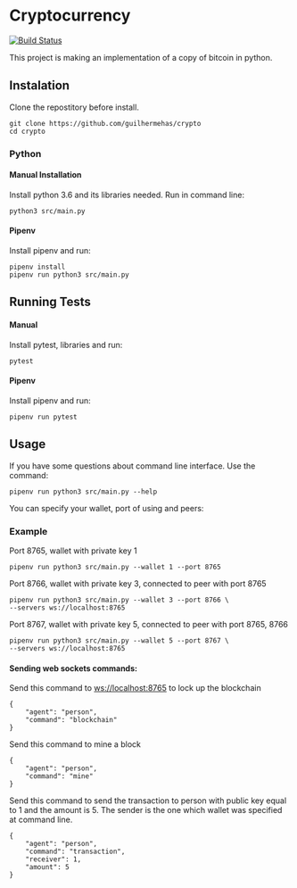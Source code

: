 Cryptocurrency
==
[![Build Status](https://travis-ci.org/guilhermehas/crypto.svg?branch=master)](https://travis-ci.org/guilhermehas/crypto)

This project is making an implementation of a copy of bitcoin in python.

## Instalation
Clone the repostitory before install.
```sh=
git clone https://github.com/guilhermehas/crypto
cd crypto
```

### Python
#### Manual Installation
Install python 3.6 and its libraries needed. Run in command line:
```sh=
python3 src/main.py
```

#### Pipenv
Install pipenv and run:
```sh=
pipenv install
pipenv run python3 src/main.py
```

## Running Tests
#### Manual
Install pytest, libraries and run:
```sh=
pytest
```

#### Pipenv
Install pipenv and run:
```sh=
pipenv run pytest
```

## Usage
If you have some questions about command line interface. Use the command:
```sh=
pipenv run python3 src/main.py --help
```
You can specify your wallet, port of using and peers:
### Example
Port 8765, wallet with private key 1
```sh=
pipenv run python3 src/main.py --wallet 1 --port 8765 
```
Port 8766, wallet with private key 3, connected to peer with port 8765
```sh=
pipenv run python3 src/main.py --wallet 3 --port 8766 \
--servers ws://localhost:8765
```
Port 8767, wallet with private key 5, connected to peer with port 8765, 8766
```sh=
pipenv run python3 src/main.py --wallet 5 --port 8767 \
--servers ws://localhost:8765
```

#### Sending web sockets commands:
Send this command to [ws://localhost:8765]() to lock up the blockchain
```json=
{
    "agent": "person",
    "command": "blockchain"
}
```
Send this command to mine a block
```json=
{
    "agent": "person",
    "command": "mine"
}
```
Send this command to send the transaction to person with public key equal to 1 and the amount is 5. The sender is the one which wallet was specified at command line.
```json=
{
	"agent": "person",
	"command": "transaction",
	"receiver": 1,
	"amount": 5
}
```